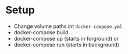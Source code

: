 # Setup
- Change volume paths int `docker-compose.yml`
- docker-compose build
- docker-compose up (starts in forground) or
- docker-compose run (starts in background)
